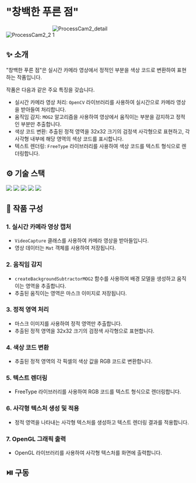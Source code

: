 # "창백한 푸른 점"
<div>
  <img src="https://github.com/elitekid/ProcessCam2/assets/89232526/5c1fc6ad-2482-4e30-b6d7-b68f8c089c77" alt="ProcessCam2_2" style="max-width: 30%;">
  <img src="https://github.com/elitekid/ProcessCam2/assets/89232526/afbb7092-d30d-464a-939f-dc04d4de0c42" alt="ProcessCam2_detail1" style="max-width: 30%;">
</div>

## :sparkles: 소개

"창백한 푸른 점"은 실시간 카메라 영상에서 정적인 부분을 색상 코드로 변환하여 표현하는 작품입니다.

작품은 다음과 같은 주요 특징을 갖습니다.

- 실시간 카메라 영상 처리: `OpenCV` 라이브러리를 사용하여 실시간으로 카메라 영상을 받아들여 처리합니다.
- 움직임 감지: `MOG2` 알고리즘을 사용하여 영상에서 움직이는 부분을 감지하고 정적인 부분만 추출합니다.
- 색상 코드 변환: 추출된 정적 영역을 32x32 크기의 검정색 사각형으로 표현하고, 각 사각형 내부에 해당 영역의 색상 코드를 표시합니다.
- 텍스트 렌더링: `FreeType` 라이브러리를 사용하여 색상 코드를 텍스트 형식으로 렌더링합니다.

## :gear: 기술 스택
<div>
  <img src="https://img.shields.io/badge/c-A8B9CC?style=for-the-badge&logo=c&logoColor=white">
  <img src="https://img.shields.io/badge/c++-00599C?style=for-the-badge&logo=c%2B%2B&logoColor=white">
  <img src="https://img.shields.io/badge/opencv-5C3EE8?style=for-the-badge&logo=opencv&logoColor=white">
  <img src="https://img.shields.io/badge/opengl-5586A4?style=for-the-badge&logo=opengl&logoColor=white">
  <img src="https://img.shields.io/badge/qt-41CD52?style=for-the-badge&logo=qt&logoColor=white">
</div>

## :art: 작품 구성

### 1. 실시간 카메라 영상 캡처

- `VideoCapture` 클래스를 사용하여 카메라 영상을 받아들입니다.
- 영상 데이터는 `Mat` 객체를 사용하여 저장됩니다.

### 2. 움직임 감지

- `createBackgroundSubtractorMOG2` 함수를 사용하여 배경 모델을 생성하고 움직이는 영역을 추출합니다.
- 추출된 움직이는 영역은 마스크 이미지로 저장됩니다.

### 3. 정적 영역 처리

- 마스크 이미지를 사용하여 정적 영역만 추출합니다.
- 추출된 정적 영역을 32x32 크기의 검정색 사각형으로 표현합니다.

### 4. 색상 코드 변환
- 추출된 정적 영역의 각 픽셀의 색상 값을 RGB 코드로 변환합니다.

### 5. 텍스트 렌더링
- FreeType 라이브러리를 사용하여 RGB 코드를 텍스트 형식으로 렌더링합니다.
### 6. 사각형 텍스처 생성 및 적용
- 정적 영역을 나타내는 사각형 텍스처를 생성하고 텍스트 렌더링 결과를 적용합니다.
### 7. OpenGL 그래픽 출력
- OpenGL 라이브러리를 사용하여 사각형 텍스처를 화면에 출력합니다.

## :play_or_pause_button: 구동
